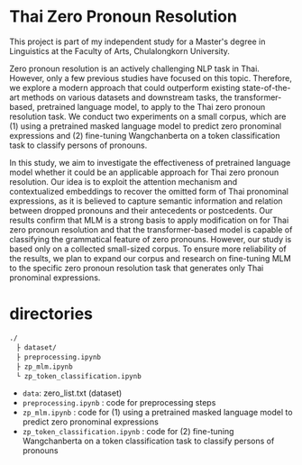# Thai Zero Pronoun Resolution
This project is part of my independent study for a Master's degree in Linguistics at the Faculty of Arts, Chulalongkorn University.

Zero pronoun resolution is an actively challenging NLP task in Thai. However, only a few previous studies have focused on this topic. Therefore, we explore a modern approach that could outperform existing state-of-the-art methods on various datasets and downstream tasks, the transformer-based, pretrained language model, to apply to the Thai zero pronoun resolution task. We conduct two experiments on a small corpus, which are (1) using a pretrained masked language model to predict zero pronominal expressions and (2) fine-tuning Wangchanberta on a token classification task to classify persons of pronouns.

In this study, we aim to investigate the effectiveness of pretrained language model whether it could be an applicable approach for Thai zero pronoun resolution. Our idea is to exploit the attention mechanism and contextualized embeddings to recover the omitted form of Thai pronominal expressions, as it is believed to capture semantic information and relation between dropped pronouns and their antecedents or postcedents. Our results confirm that MLM is a strong basis to apply modification on for Thai zero pronoun resolution and that the transformer-based model is capable of classifying the grammatical feature of zero pronouns. However, our study is based only on a collected small-sized corpus. To ensure more reliability of the results, we plan to expand our corpus and research on fine-tuning MLM to the specific zero pronoun resolution task that generates only Thai pronominal expressions.

# directories
~~~
./
　├ dataset/
　├ preprocessing.ipynb
　├ zp_mlm.ipynb
　└ zp_token_classification.ipynb
~~~

- `data`: zero_list.txt (dataset)
- `preprocessing.ipynb` : code for preprocessing steps
- `zp_mlm.ipynb` : code for (1) using a pretrained masked language model to predict zero pronominal expressions
- `zp_token_classification.ipynb` : code for (2) fine-tuning Wangchanberta on a token classification task to classify persons of pronouns